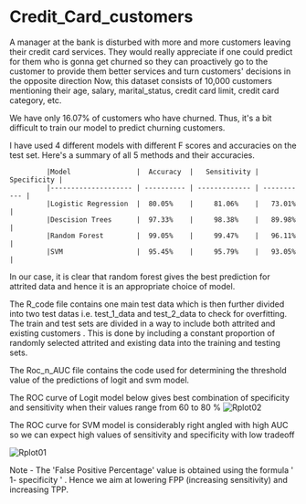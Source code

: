 
# Credit_Card_customers

A manager at the bank is disturbed with more and more customers leaving their credit card services. They would really appreciate if one could predict for them who is gonna get churned so they can proactively go to the customer to provide them better services and turn customers' decisions in the opposite direction Now, this dataset consists of 10,000 customers mentioning their age, salary, marital_status, credit card limit, credit card category, etc.

We have only 16.07% of customers who have churned. Thus, it's a bit difficult to train our model to predict churning customers.

I have used 4 different models with different F scores and accuracies on the test set. Here's a summary of all 5 methods and their accuracies.

             |Model                |  Accuracy  |   Sensitivity | Specificity |
             |-------------------- | ---------- | ------------- | ----------- |
             |Logistic Regression  |  80.05%    |     81.06%    |   73.01%    | 
             |Descision Trees      |  97.33%    |     98.38%    |   89.98%    |
             |Random Forest        |  99.05%    |     99.47%    |   96.11%    |
             |SVM                  |  95.45%    |     95.79%    |   93.05%    |

In our case, it is clear that random forest gives the best prediction for attrited data and hence it is an appropriate choice of model.

The R_code file contains one main test data which is then further divided into two test datas i.e. test_1\_data and test_2\_data to check for overfitting. The train and test sets are divided in a way to include both attrited and existing customers . This is done by including a constant proportion of randomly selected attrited and existing data into the training and testing sets.

The Roc_n\_AUC file contains the code used for determining the threshold value of the predictions of logit and svm model.

The ROC curve of Logit model below gives best combination of specificity and sensitivity when their values range from 60 to 80 %
![Rplot02](https://user-images.githubusercontent.com/75317048/111115034-14731700-858a-11eb-938e-f8ea19b23e26.png)



The ROC curve for SVM model is considerably right angled with high AUC so we can expect high values of sensitivity and specificity with low tradeoff


![Rplot01](https://user-images.githubusercontent.com/75317048/111114991-091feb80-858a-11eb-979e-04006ec51459.png)

Note - The 'False Positive Percentage' value is obtained using the formula ' 1- specificity ' . Hence we aim at lowering FPP (increasing sensitivity) and increasing TPP.
